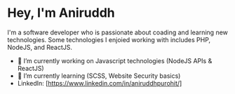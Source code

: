# Hey, I'm Aniruddh

I'm a software developer who is passionate about coading and learning new technologies.
Some technologies I enjoied working with includes PHP, NodeJS, and ReactJS.

- 🔭 I’m currently working on Javascript technologies (NodeJS APIs & ReactJS)
- 🌱 I’m currently learning (SCSS, Website Security basics)
- LinkedIn: [https://www.linkedin.com/in/aniruddhpurohit/]
